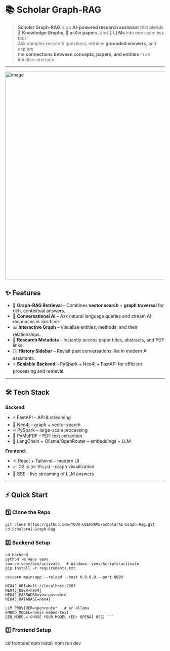 # 📚 Scholar Graph-RAG

> **Scholar Graph-RAG** is an **AI-powered research assistant** that blends  
> 🧠 **Knowledge Graphs**, 📄 **arXiv papers**, and 🤖 **LLMs** into one seamless tool.  
> Ask complex research questions, retrieve **grounded answers**, and explore  
> the **connections between concepts, papers, and entities** in an intuitive interface.  

---
<img width="1180" height="658" alt="image" src="https://github.com/user-attachments/assets/d8e588b4-b586-4781-b7d7-dd65c35501de" />

## ✨ Features

- 🔎 **Graph-RAG Retrieval** – Combines **vector search** + **graph traversal** for rich, contextual answers.  
- 💬 **Conversational AI** – Ask natural language queries and stream AI responses in real time.  
- 📊 **Interactive Graph** – Visualize entities, methods, and their relationships.  
- 📑 **Research Metadata** – Instantly access paper titles, abstracts, and PDF links.  
- 🕒 **History Sidebar** – Revisit past conversations like in modern AI assistants.  
- ⚡ **Scalable Backend** – PySpark + Neo4j + FastAPI for efficient processing and retrieval.  



---

## 🛠️ Tech Stack  

**Backend**:  
- ⚡ FastAPI – API & streaming  
- 🔗 Neo4j – graph + vector search  
- 🔥 PySpark – large-scale processing  
- 📄 PyMuPDF – PDF text extraction  
- 🧩 LangChain + Ollama/OpenRouter – embeddings + LLM  

**Frontend**:  
- ⚛️ React + Tailwind – modern UI  
- 📈 D3.js (or Vis.js) – graph visualization  
- 🔄 SSE – live streaming of LLM answers  

---

## ⚡ Quick Start  

### 1️⃣ Clone the Repo
```bash
git clone https://github.com/YOUR-USERNAME/ScholarAI-Graph-Rag.git
cd ScholarAI-Graph-Rag

```
### 2️⃣ Backend Setup
```
cd backend
python -m venv venv
source venv/bin/activate   # Windows: venv\Scripts\activate
pip install -r requirements.txt

uvicorn main:app --reload --host 0.0.0.0 --port 8000

NEO4J_URI=bolt://localhost:7687
NEO4J_USER=neo4j
NEO4J_PASSWORD=yourpassword
NEO4J_DATABASE=neo4j

LLM_PROVIDER=openrouter   # or ollama
EMBED_MODEL=nomic-embed-text
GEN_MODEL= CHOSE YOUR MODEL (EG: OPENAI OSS) ```
```
### 3️⃣ Frontend Setup
cd frontend
npm install
npm run dev


